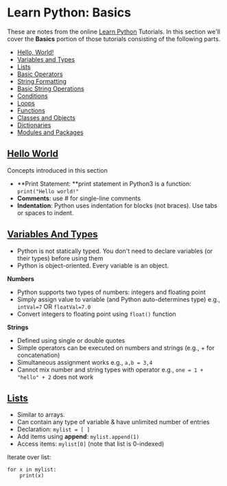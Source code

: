 # Learn Python: Basics

These are notes from the online [Learn Python](http://learnpython.org/) Tutorials. In this section we'll cover the **Basics** portion of those tutorials consisting of the following parts.

* [Hello, World!](http://learnpython.org/en/Hello%2C_World%21)
* [Variables and Types](http://learnpython.org/en/Variables_and_Types)
* [Lists](http://learnpython.org/en/Lists)
* [Basic Operators](http://learnpython.org/en/Basic_Operators)
* [String Formatting](http://learnpython.org/en/String_Formatting)
* [Basic String Operations](http://learnpython.org/en/Basic_String_Operations)
* [Conditions](http://learnpython.org/en/Conditions)
* [Loops](http://learnpython.org/en/Loops)
* [Functions](http://learnpython.org/en/Functions)
* [Classes and Objects](http://learnpython.org/en/Classes_and_Objects)
* [Dictionaries](http://learnpython.org/en/Dictionaries)
* [Modules and Packages](http://learnpython.org/en/Modules_and_Packages)

## [Hello World](http://learnpython.org/en/Hello%2C_World%21)

Concepts introduced in this section

* **Print Statement: **print statement in Python3 is a function:  `print("Hello world!"`
* **Comments**: use \# for single-line comments
* **Indentation**: Python uses indentation for blocks \(not braces\). Use tabs or spaces to indent.

## [Variables And Types](http://learnpython.org/en/Variables_and_Types)

* Python is not statically typed. You don't need to declare variables \(or their types\) before using them
* Python is object-oriented. Every variable is an object.

**Numbers**

* Python supports two types of numbers: integers and floating point
* Simply assign value to variable \(and Python auto-determines type\) e.g., `intVal=7`  OR `floatVal=7.0`
* Convert integers to floating point using `float()` function

**Strings**

* Defined using single or double quotes
* Simple operators can be executed on numbers and strings \(e.g., + for concatenation\)
* Simultaneous assignment works e.g., `a,b = 3,4`
* Cannot mix number and string types with operator e.g., `one = 1 + "hello" + 2` does not work

## [Lists](http://learnpython.org/en/Lists)

* Similar to arrays.
* Can contain any type of variable & have unlimited number of entries
* Declaration: `mylist = [ ]`
* Add items using **append**: `mylist.append(1)`
* Access items: `mylist[0]` \(note that list is 0-indexed\)

Iterate over list: 

```
for x in mylist:
    print(x)
```



